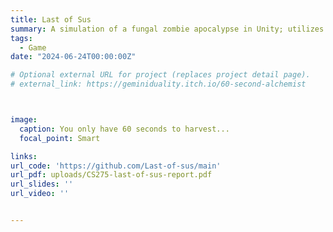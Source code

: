 ```yaml
---
title: Last of Sus
summary: A simulation of a fungal zombie apocalypse in Unity; utilizes behavior trees, boiding, AI pathing, and L-systems
tags:
  - Game
date: "2024-06-24T00:00:00Z"

# Optional external URL for project (replaces project detail page).
# external_link: https://geminiduality.itch.io/60-second-alchemist



image:
  caption: You only have 60 seconds to harvest...
  focal_point: Smart

links:
url_code: 'https://github.com/Last-of-sus/main'
url_pdf: uploads/CS275-last-of-sus-report.pdf
url_slides: ''
url_video: ''


---
```

